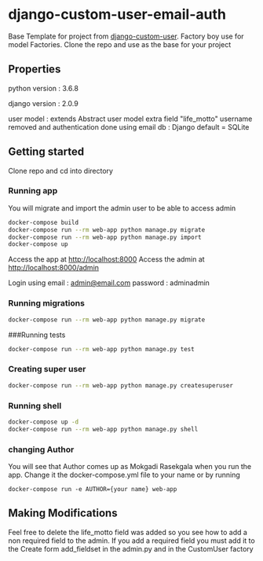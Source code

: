 # django-custom-user-email-auth

Base Template for project from [django-custom-user](https://github.com/mokgadirasekgala/django-custom-user). Factory boy use for model Factories. Clone the repo and use as the base for your project

## Properties
python version : 3.6.8

django version : 2.0.9

user model : extends Abstract user model extra field "life_motto" username removed and authentication done using email 
db : Django default = SQLite

## Getting started
Clone repo and cd into directory

### Running app

You will migrate and import the admin user to be able to access admin
```bash
docker-compose build
docker-compose run --rm web-app python manage.py migrate
docker-compose run --rm web-app python manage.py import
docker-compose up
```
Access the app at [http://localhost:8000](http://localhost:8000/)
Access the admin at [http://localhost:8000/admin](http://localhost:8000/admin)

Login using 
  email : admin@email.com
  password : adminadmin

### Running migrations 
```bash
docker-compose run --rm web-app python manage.py migrate
```

###Running tests
```bash
docker-compose run --rm web-app python manage.py test
```

### Creating super user
```bash
docker-compose run --rm web-app python manage.py createsuperuser
```

### Running shell 
```bash
docker-compose up -d
docker-compose run --rm web-app python manage.py shell
```

### changing Author
You will see that Author comes up as Mokgadi Rasekgala when you run the app. Change it the docker-compose.yml file to your name  or by running
```shell
docker-compose run -e AUTHOR={your name} web-app
```

## Making Modifications
Feel free to delete the life_motto field was added so you see how to add a non required field to the admin. If you add a required field you must add it to the Create form add_fieldset in the admin.py and in the CustomUser factory
